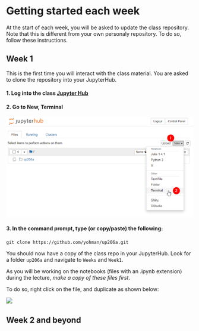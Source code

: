# Getting started each week
At the start of each week, you will be asked to update the class repository. Note that this is different from your own personaly repository. To do so, follow these instructions.

## Week 1
This is the first time you will interact with the class material. You are asked to clone the repository into your JupyterHub.

#### 1. Log into the class [Jupyter Hub](https://jupyter.idre.ucla.edu/)
#### 2. Go to New, Terminal
<kbd><img src="images/gitterminal.png"></kbd>
#### 3. In the command prompt, type (or copy/paste) the following:

`git clone https://github.com/yohman/up206a.git`

You should now have a copy of the class repo in your JupyterHub. Look for a folder `up206a` and navigate to `Weeks` and `Week1`. 

As you will be working on the notebooks (files with an .ipynb extension) during the lecture, *make a copy of these files first*.

To do so, right click on the file, and duplicate as shown below:

<kbd><img src="images/git-duplicate.png"></kbd>

## Week 2 and beyond
